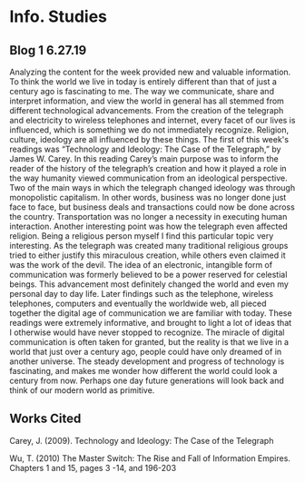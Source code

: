 # Info. Studies 
## Blog 1 6.27.19

  Analyzing the content for the week provided new and valuable information. To think the world we live in today is entirely different than that of just a century ago is fascinating to me. The way we communicate, share and interpret information, and view the world in general has all stemmed from different technological advancements. From the creation of the telegraph and electricity to wireless telephones and internet, every facet of our lives is influenced, which is something we do not immediately recognize. Religion, culture, ideology are all influenced by these things.
  The first of this week's readings was “Technology and Ideology: The Case of the Telegraph,” by James W. Carey. In this reading Carey’s main purpose was to inform the reader of the history of the telegraph’s creation and how it played a role in the way humanity viewed communication from an ideological perspective. Two of the main ways in which the telegraph changed ideology was through monopolistic capitalism. In other words, business was no longer done just face to face, but business deals and transactions could now be done across the country. Transportation was no longer a necessity in executing human interaction. Another interesting point was how the telegraph even affected religion. Being a religious person myself I find this particular topic very interesting. As the telegraph was created many traditional religious groups tried to either justify this miraculous creation, while others even claimed it was the work of the devil. The idea of an electronic, intangible form of communication was formerly believed to be a power reserved for celestial beings. This advancement most definitely changed the world and even my personal day to day life. Later findings such as the telephone, wireless telephones, computers and eventually the worldwide web, all pieced together the digital age of communication we are familiar with today.
     These readings were extremely informative, and brought to light a lot of ideas that I otherwise would have never stopped to recognize. The miracle of digital communication is often taken for granted, but the reality is that we live in a world that just over a century ago, people could have only dreamed of in another universe. The steady development and progress of technology is fascinating, and makes me wonder how different the world could look a century from now. Perhaps one day future generations will look back and think of our modern world as primitive.

## Works Cited
Carey, J. (2009). Technology and Ideology: The Case of the Telegraph

Wu, T. (2010) The Master Switch: The Rise and Fall of Information Empires. Chapters 1 and 15, pages 3 -14, and 196-203

